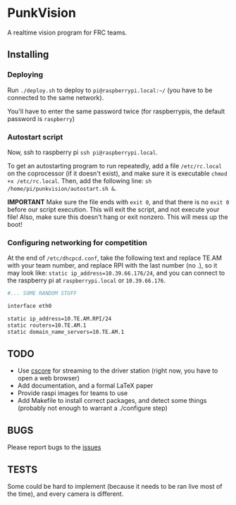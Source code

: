 # PunkVision

A realtime vision program for FRC teams.

## Installing

### Deploying

Run `./deploy.sh` to deploy to `pi@raspberrypi.local:~/` (you have to be connected to the same network).

You'll have to enter the same password twice (for raspberrypis, the default password is `raspberry`)

### Autostart script

Now, ssh to raspberry pi `ssh pi@raspberrypi.local`.

To get an autostarting program to run repeatedly, add a file `/etc/rc.local` on the coprocessor (if it doesn't exist), and make sure it is executable `chmod +x /etc/rc.local`. Then, add the following line: `sh /home/pi/punkvision/autostart.sh &`.

**IMPORTANT** Make sure the file ends with `exit 0`, and that there is no `exit 0` before our script execution. This will exit the script, and not execute your file! Also, make sure this doesn't hang or exit nonzero. This will mess up the boot!

### Configuring networking for competition

At the end of `/etc/dhcpcd.conf`, take the following text and replace TE.AM with your team number, and replace RPI with the last number (no .), so it may look like: `static ip_address=10.39.66.176/24`, and you can connect to the raspberry pi at `raspberrypi.local` or `10.39.66.176`.

``` bash
#... SOME RANDOM STUFF

interface eth0

static ip_address=10.TE.AM.RPI/24
static routers=10.TE.AM.1
static domain_name_servers=10.TE.AM.1
```


## TODO

  + Use [cscore](http://robotpy.readthedocs.io/en/stable/vision/other.html) for streaming to the driver station (right now, you have to open a web browser)
  + Add documentation, and a formal LaTeX paper
  + Provide raspi images for teams to use
  + Add Makefile to install correct packages, and detect some things (probably not enough to warrant a ./configure step)


## BUGS

Please report bugs to the [issues](https://github.com/LN-STEMpunks/PunkVision/issues)


## TESTS

Some could be hard to implement (because it needs to be ran live most of the time), and every camera is different.

